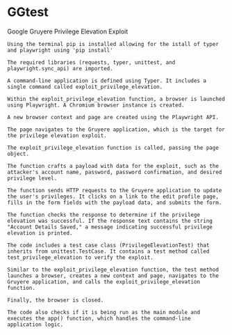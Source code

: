# GGtest

Google Gruyere Privilege Elevation Exploit

    Using the terminal pip is installed allowing for the istall of typer and playwright using 'pip install'
    
    The required libraries (requests, typer, unittest, and playwright.sync_api) are imported.

    A command-line application is defined using Typer. It includes a single command called exploit_privilege_elevation.

    Within the exploit_privilege_elevation function, a browser is launched using Playwright. A Chromium browser instance is created.

    A new browser context and page are created using the Playwright API.

    The page navigates to the Gruyere application, which is the target for the privilege elevation exploit.

    The exploit_privilege_elevation function is called, passing the page object.

    The function crafts a payload with data for the exploit, such as the attacker's account name, password, password confirmation, and desired privilege level.

    The function sends HTTP requests to the Gruyere application to update the user's privileges. It clicks on a link to the edit profile page, fills in the form fields with the payload data, and submits the form.

    The function checks the response to determine if the privilege elevation was successful. If the response text contains the string "Account Details Saved," a message indicating successful privilege elevation is printed.

    The code includes a test case class (PrivilegeElevationTest) that inherits from unittest.TestCase. It contains a test method called test_privilege_elevation to verify the exploit.

    Similar to the exploit_privilege_elevation function, the test method launches a browser, creates a new context and page, navigates to the Gruyere application, and calls the exploit_privilege_elevation function.

    Finally, the browser is closed.

    The code also checks if it is being run as the main module and executes the app() function, which handles the command-line application logic.
